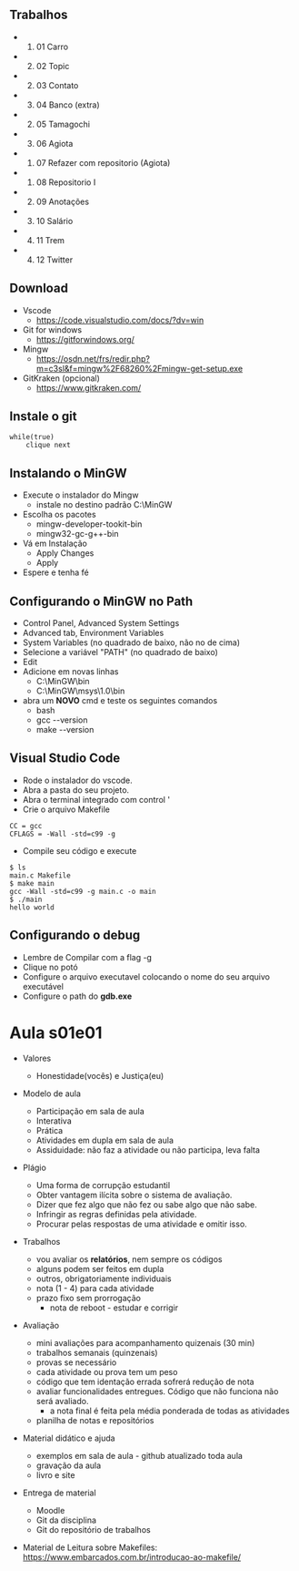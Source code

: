 ## Trabalhos
- 1. 01 Carro  
- 2. 02 Topic
- 2. 03 Contato
- 3. 04 Banco (extra)
- 2. 05 Tamagochi
- 3. 06 Agiota
- 1. 07 Refazer com repositorio (Agiota)
- 1. 08 Repositorio I
- 2. 09 Anotações
- 3. 10 Salário
- 4. 11 Trem
- 4. 12 Twitter


## Download
- Vscode
    - https://code.visualstudio.com/docs/?dv=win
- Git for windows
    - https://gitforwindows.org/
- Mingw
    - https://osdn.net/frs/redir.php?m=c3sl&f=mingw%2F68260%2Fmingw-get-setup.exe
- GitKraken (opcional)
    - https://www.gitkraken.com/

## Instale o git

```
while(true)
	clique next
```

## Instalando o MinGW
- Execute o instalador do Mingw
    - instale no destino padrão C:\MinGW
- Escolha os pacotes
    - mingw-developer-tookit-bin
    - mingw32-gc-g++-bin
- Vá em Instalação
    - Apply Changes
    - Apply
- Espere e tenha fé

## Configurando o MinGW no Path

- Control Panel, Advanced System Settings
- Advanced tab, Environment Variables
- System Variables (no quadrado de baixo, não no de cima)
- Selecione a variável "PATH" (no quadrado de baixo)
- Edit
- Adicione em novas linhas 
    - C:\MinGW\bin
    - C:\MinGW\msys\1.0\bin
- abra um **NOVO** cmd e teste os seguintes comandos
    - bash
    - gcc --version
    - make --version

## Visual Studio Code
- Rode o instalador do vscode.
- Abra a pasta do seu projeto.
- Abra o terminal integrado com control '
- Crie o arquivo Makefile
```
CC = gcc
CFLAGS = -Wall -std=c99 -g
```

- Compile seu código e execute
```
$ ls
main.c Makefile
$ make main
gcc -Wall -std=c99 -g main.c -o main
$ ./main
hello world
```

## Configurando o debug
- Lembre de Compilar com a flag -g
- Clique no potó
- Configure o arquivo executavel colocando o nome do seu arquivo executável
- Configure o path do **gdb.exe**

# Aula s01e01

- Valores
    - Honestidade(vocês) e Justiça(eu)
- Modelo de aula
    - Participação em sala de aula
    - Interativa
    - Prática
    - Atividades em dupla em sala de aula
    - Assiduidade: não faz a atividade ou não participa, leva falta
- Plágio
    - Uma forma de corrupção estudantil
    - Obter vantagem ilícita sobre o sistema de avaliação.
    - Dizer que fez algo que não fez ou sabe algo que não sabe.
    - Infringir as regras definidas pela atividade.
    - Procurar pelas respostas de uma atividade e omitir isso.
- Trabalhos
    - vou avaliar os **relatórios**, nem sempre os códigos
    - alguns podem ser feitos em dupla
    - outros, obrigatoriamente individuais
    - nota (1 - 4) para cada atividade
    - prazo fixo sem prorrogação
        - nota de reboot - estudar e corrigir
- Avaliação
    - mini avaliações para acompanhamento quizenais (30 min)
    - trabalhos semanais (quinzenais)
    - provas se necessário
    - cada atividade ou prova tem um peso
    - código que tem identação errada sofrerá redução de nota
    - avaliar funcionalidades entregues. Código que não funciona não será avaliado.
        - a nota final é feita pela média ponderada de todas as atividades
    - planilha de notas e repositórios
- Material didático e ajuda
    - exemplos em sala de aula - github atualizado toda aula
    - gravação da aula
    - livro e site
- Entrega de material
    - Moodle
    - Git da disciplina
    - Git do repositório de trabalhos

- Material de Leitura sobre Makefiles: https://www.embarcados.com.br/introducao-ao-makefile/
